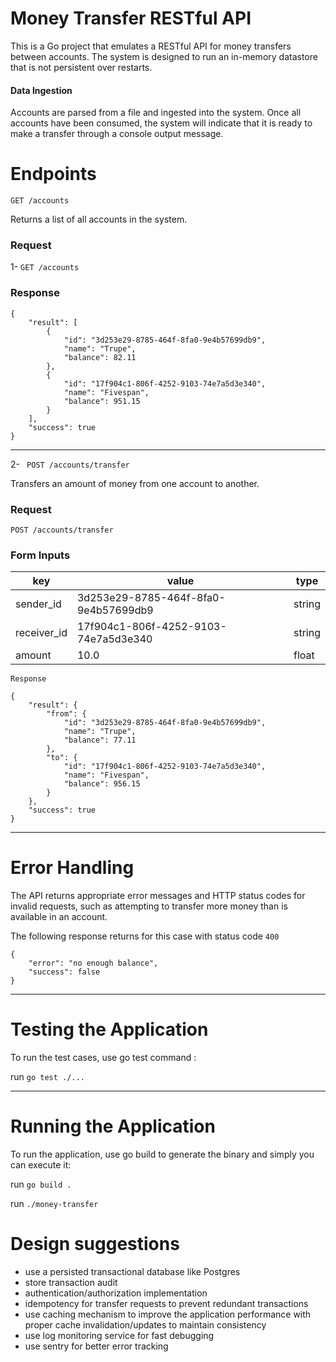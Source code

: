 
# Money Transfer RESTful API

  

This is a Go project that emulates a RESTful API for money transfers between accounts. The system is designed to run an in-memory datastore that is not persistent over restarts.

  

#### Data Ingestion

Accounts are parsed from a file and ingested into the system. Once all accounts have been consumed, the system will indicate that it is ready to make a transfer through a console output message.

  

# Endpoints

` GET /accounts `

  

Returns a list of all accounts in the system.

  

### Request

  

1- ` GET /accounts `

  

### Response

  

    {
	    "result": [
		    {
			    "id": "3d253e29-8785-464f-8fa0-9e4b57699db9",
			    "name": "Trupe",
			    "balance": 82.11
		    },
		    {
			    "id": "17f904c1-806f-4252-9103-74e7a5d3e340",
			    "name": "Fivespan",
			    "balance": 951.15
		    }
	    ],
	    "success": true
    }

  

------------

  
  

2- ` POST /accounts/transfer`

  

Transfers an amount of money from one account to another.

  

### Request

` POST /accounts/transfer `


### Form Inputs

| key | value | type | 
|--|--|--|
| sender_id | 3d253e29-8785-464f-8fa0-9e4b57699db9 | string |
| receiver_id | 17f904c1-806f-4252-9103-74e7a5d3e340 | string |
| amount | 10.0 | float |
 

` Response `

  

    {
	    "result": {
		    "from": {
			    "id": "3d253e29-8785-464f-8fa0-9e4b57699db9",
			    "name": "Trupe",
			    "balance": 77.11
		    },
		    "to": {
			    "id": "17f904c1-806f-4252-9103-74e7a5d3e340",
			    "name": "Fivespan",
			    "balance": 956.15
		    }
	    },
	    "success": true
    }

  

------------

  
  
  

# Error Handling

  

The API returns appropriate error messages and HTTP status codes for invalid requests, such as attempting to transfer more money than is available in an account.

The following response returns for this case with status code  `400`

    {
	    "error": "no enough balance",
	    "success": false
    }

  
  

------------

  

# Testing the Application

To run the test cases, use go test command :

  

run ` go test ./... `

  

------------

  
  
  

# Running the Application

To run the application, use go build to generate the binary and simply you can execute it:

  

run ` go build . `

run ` ./money-transfer `

# Design suggestions


- use a persisted transactional database like Postgres
- store transaction audit
- authentication/authorization implementation
- idempotency for transfer requests to prevent redundant transactions
- use caching mechanism to improve the application performance with proper cache invalidation/updates to maintain consistency
- use log monitoring service for fast debugging
- use sentry for better error tracking
